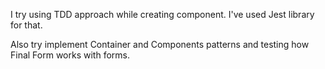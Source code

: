 I try using TDD approach while creating component. I've used Jest library for that.

Also try implement Container and Components patterns and testing how Final Form works with forms.
